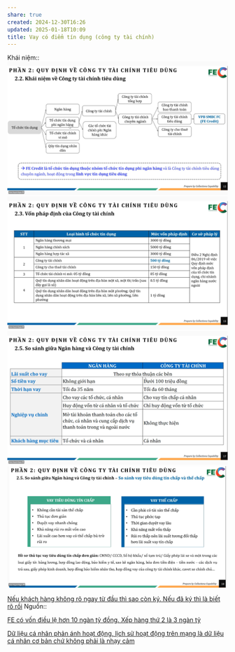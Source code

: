 ```yaml
---
share: true
created: 2024-12-30T16:26
updated: 2025-01-18T10:09
title: Vay có điểm tín dụng (công ty tài chính)
---
```

Khái niệm:: 
![Pasted image 20241230162607.png](../../../../../assets/attachments/Pasted%20image%2020241230162607.png)
![Pasted image 20241230162703.png](../../../../../assets/attachments/Pasted%20image%2020241230162703.png)
![Pasted image 20241230163248.png](../../../../../assets/attachments/Pasted%20image%2020241230163248.png)
![Pasted image 20241230163809.png](../../../../../assets/attachments/Pasted%20image%2020241230163809.png)

[Nếu khách hàng không rõ ngay từ đầu thì sao còn ký. Nếu đã ký thì là biết rõ rồi](../../../../../%F0%9F%93%9CT%C3%A0i%20nguy%C3%AAn/Ni%E1%BB%81m%20tin,%20di%E1%BB%85n%20ng%C3%B4n/Lu%E1%BA%ADt%20ph%C3%A1p/N%E1%BA%BFu%20kh%C3%A1ch%20h%C3%A0ng%20kh%C3%B4ng%20r%C3%B5%20ngay%20t%E1%BB%AB%20%C4%91%E1%BA%A7u%20th%C3%AC%20sao%20c%C3%B2n%20k%C3%BD.%20N%E1%BA%BFu%20%C4%91%C3%A3%20k%C3%BD%20th%C3%AC%20l%C3%A0%20bi%E1%BA%BFt%20r%C3%B5%20r%E1%BB%93i.md)
Nguồn:: 

[FE có vốn điều lệ hơn 10 ngàn tỷ đồng. Xếp hàng thứ 2 là 3 ngàn tỷ](./FE%20c%C3%B3%20v%E1%BB%91n%20%C4%91i%E1%BB%81u%20l%E1%BB%87%20h%C6%A1n%2010%20ng%C3%A0n%20t%E1%BB%B7%20%C4%91%E1%BB%93ng.%20X%E1%BA%BFp%20h%C3%A0ng%20th%E1%BB%A9%202%20l%C3%A0%203%20ng%C3%A0n%20t%E1%BB%B7.md)

[Dữ liệu cá nhân phản ánh hoạt động, lịch sử hoạt động trên mạng là dữ liệu cá nhân cơ bản chứ không phải là nhạy cảm](./D%E1%BB%AF%20li%E1%BB%87u%20c%C3%A1%20nh%C3%A2n%20ph%E1%BA%A3n%20%C3%A1nh%20ho%E1%BA%A1t%20%C4%91%E1%BB%99ng,%20l%E1%BB%8Bch%20s%E1%BB%AD%20ho%E1%BA%A1t%20%C4%91%E1%BB%99ng%20tr%C3%AAn%20m%E1%BA%A1ng%20l%C3%A0%20d%E1%BB%AF%20li%E1%BB%87u%20c%C3%A1%20nh%C3%A2n%20c%C6%A1%20b%E1%BA%A3n%20ch%E1%BB%A9%20kh%C3%B4ng%20ph%E1%BA%A3i%20l%C3%A0%20nh%E1%BA%A1y%20c%E1%BA%A3m.md)